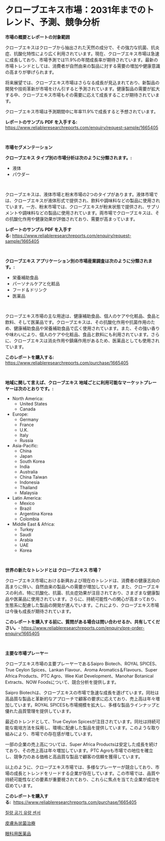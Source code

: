 <p><h1>クローブエキス市場：2031年までのトレンド、予測、競争分析</h1></p><p><strong>市場の概要とレポートの対象範囲</strong></p>
<p><p>クローブエキスはクローブから抽出された天然の成分で、その強力な抗菌、抗炎症、抗酸化特性により広く利用されています。現在、クローブエキス市場は急速に成長しており、市場予測では11.9%の年間成長率が期待されています。最新の市場トレンドとしては、消費者が自然由来の製品に対する需要の増加や健康意識の高まりが挙げられます。</p><p>将来展望では、クローブエキス市場はさらなる成長が見込まれており、新製品の開発や技術革新が市場をけん引すると予測されています。健康製品の需要が拡大する中、クローブエキス市場もその需要に応えて成長することが期待されています。</p><p>クローブエキス市場は予測期間中に年率11.9%で成長すると予想されています。</p></p>
<p><strong>レポートのサンプル PDF を入手する:</strong> <a href="https://www.reliableresearchreports.com/enquiry/request-sample/1665405">https://www.reliableresearchreports.com/enquiry/request-sample/1665405</a></p>
<p>&nbsp;</p>
<p><strong>市場セグメンテーション</strong></p>
<p><strong>クローブエキス タイプ別の市場分析は次のように分類されます。:</strong></p>
<p><ul><li>液体</li><li>パウダー</li></ul></p>
<p>&nbsp;</p>
<p><p>クローブエキスは、液体市場と粉末市場の2つのタイプがあります。液体市場では、クローブエキスが液体形式で提供され、飲料や調味料などの製品に使用されています。一方、粉末市場では、クローブエキスが粉末状態で提供され、サプリメントや調味料などの製品に使用されています。両市場でクローブエキスは、その抗酸化作用や健康効果が評価されており、需要が高まっています。</p></p>
<p><strong>レポートのサンプル PDF を入手する:</strong>&nbsp;<a href="https://www.reliableresearchreports.com/enquiry/request-sample/1665405">https://www.reliableresearchreports.com/enquiry/request-sample/1665405</a></p>
<p>&nbsp;</p>
<p><strong> クローブエキス アプリケーション別の市場産業調査は次のように分類されます。:</strong></p>
<p><ul><li>栄養補助食品</li><li>パーソナルケアと化粧品</li><li>フード＆ドリンク</li><li>医薬品</li></ul></p>
<p>&nbsp;</p>
<p><p>クローブエキス市場の主な用途は、健康補助食品、個人のケアや化粧品、食品と飲料、そして医薬品です。クローブエキスは、その抗酸化作用や抗菌作用のため、健康補助食品や栄養補助食品で広く使用されています。また、その強い香りや味わいにより、個人のケアや化粧品、食品と飲料にも利用されています。さらに、クローブエキスは消炎作用や鎮痛作用があるため、医薬品としても使用されています。</p></p>
<p><strong>このレポートを購入する:</strong>&nbsp; <a href="https://www.reliableresearchreports.com/purchase/1665405">https://www.reliableresearchreports.com/purchase/1665405</a></p>
<p>&nbsp;</p>
<p><strong>地域に関して言えば、クローブエキス 地域ごとに利用可能なマーケットプレーヤーは次のとおりです。:</strong></p>
<p><ul>
    <li>
        North America:
        <ul>
            <li>United States</li>
            <li>Canada</li>
        </ul>
    </li>
    <li>
        Europe:
        <ul>
            <li>Germany</li>
            <li>France</li>
            <li>U.K.</li>
            <li>Italy</li>
            <li>Russia</li>
        </ul>
    </li>
    <li>
        Asia-Pacific:
        <ul>
            <li>China</li>
            <li>Japan</li>
            <li>South Korea</li>
            <li>India</li>
            <li>Australia</li>
            <li>China Taiwan</li>
            <li>Indonesia</li>
            <li>Thailand</li>
            <li>Malaysia</li>
        </ul>
    </li>
    <li>
        Latin America:
        <ul>
            <li>Mexico</li>
            <li>Brazil</li>
            <li>Argentina Korea</li>
            <li>Colombia</li>
        </ul>
    </li>
    <li>
        Middle East & Africa:
        <ul>
            <li>Turkey</li>
            <li>Saudi</li>
            <li>Arabia</li>
            <li>UAE</li>
            <li>Korea</li>
        </ul>
    </li>
    </ul></p>
<p>&nbsp;</p>
<p><strong>世界の新たなトレンドとは クローブエキス 市場？</strong></p>
<p><p>クローブエキス市場における新興および現在のトレンドは、消費者の健康志向の高まりに伴い、自然由来の製品への需要が増加しています。また、クローブエキスの利点、特に抗酸化、抗菌、抗炎症効果が注目されており、さまざまな健康製品や医薬品に使用されています。さらに、持続可能性への関心が高まっており、生態系に配慮した製品の開発が進んでいます。これにより、クローブエキス市場は今後も成長が期待されています。</p></p>
<p><strong>このレポートを購入する前に、質問がある場合は問い合わせるか、共有してください。</strong>- <a href="https://www.reliableresearchreports.com/enquiry/pre-order-enquiry/1665405">https://www.reliableresearchreports.com/enquiry/pre-order-enquiry/1665405</a></p>
<p>&nbsp;</p>
<p><strong>主要な市場プレーヤー</strong></p>
<p><p>クローブエキス市場の主要プレーヤーであるSaipro Biotech、ROYAL SPICES、True Ceylon Spices、Lankan Flavour、Aroma Aromatics＆Flavours、Super Africa Products、PTC Agro、Wee Kiat Development、Manohar Botanical Extracts、NOW Foodsについて、競合分析を提供します。</p><p>Saipro Biotechは、クローブエキスの市場で急速な成長を遂げています。同社は高品質な製品と革新的なアプローチで顧客の要求に応えており、売上高は年々増加しています。ROYAL SPICESも市場規模を拡大し、多様な製品ラインナップと優れた品質管理を提供しています。</p><p>最近のトレンドとして、True Ceylon Spicesが注目されています。同社は持続可能な栽培方法を採用し、環境に配慮した製品を提供しています。このような取り組みにより、市場での存在感が増しています。</p><p>一部の企業の売上高については、Super Africa Productsは安定した成長を続けており、その売上高は年々増加しています。PTC Agroも市場での地位を確立し、競争力のある価格と高品質な製品で顧客の信頼を獲得しています。</p><p>以上のように、クローブエキス市場では、多様なプレーヤーが競合しており、市場の成長とトレンドをリードする企業が存在しています。この市場では、品質や持続可能性などの要素が重要視されており、これらに焦点を当てた企業が成功を収めています。</p></p>
<p><strong>このレポートを購入する:</strong>&nbsp;&nbsp;<a href="https://www.reliableresearchreports.com/purchase/1665405">https://www.reliableresearchreports.com/purchase/1665405</a></p>
<p><p><a href="https://medium.com/@porterhntz2023/%EB%A7%A4%EC%8A%A4-%EC%97%90%EC%96%B4-%ED%94%8C%EB%A1%9C%EC%9A%B0-%EC%84%BC%EC%84%9C-%EC%8B%9C%EC%9E%A5-%EC%8B%9C%EC%9E%A5-%EC%A0%90%EC%9C%A0%EC%9C%A8-%EC%8B%9C%EC%9E%A5-%EB%8F%99%ED%96%A5-%EA%B7%B8%EB%A6%AC%EA%B3%A0-%EB%AF%B8%EB%9E%98-%EC%84%B1%EC%9E%A5-%ED%83%90%EC%83%89-919ee7d10bc0">질량 공기 유량 센서</a></p><p><a href="https://medium.com/@roachbrenda/%E3%83%87%E3%83%AB%E3%83%9E%E3%83%88%E3%83%95%E3%82%A3%E3%83%88%E3%83%BC%E3%82%B7%E3%82%B9%E6%B2%BB%E7%99%82%E5%B8%82%E5%A0%B4%E3%81%AE%E5%88%86%E6%9E%90-%E3%82%B0%E3%83%AD%E3%83%BC%E3%83%90%E3%83%AB%E7%94%A3%E6%A5%AD%E3%81%AE%E8%A6%8B%E9%80%9A%E3%81%97%E3%81%A8%E4%BA%88%E6%B8%AC-2024%E5%B9%B4%E3%81%8B%E3%82%892031%E5%B9%B4-259e76c86c5f">皮膚糸状菌治療</a></p><p><a href="https://medium.com/@jimmieraun892023/%E7%9C%BC%E7%A7%91%E5%AD%A6%E8%96%AC%E5%B8%82%E5%A0%B4%E5%B1%95%E6%9C%9B-%E6%A5%AD%E7%95%8C%E6%A6%82%E8%A6%81%E3%81%A8%E4%BA%88%E6%B8%AC-2024%E5%B9%B4%E3%81%8B%E3%82%892031%E5%B9%B4-93acb8a0eead">眼科用医薬品</a></p></p>